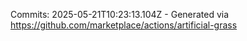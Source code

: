 Commits: 2025-05-21T10:23:13.104Z - Generated via https://github.com/marketplace/actions/artificial-grass
<br>
